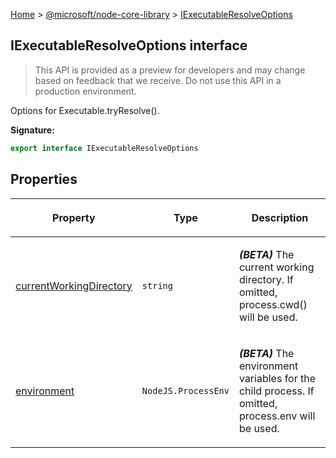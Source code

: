 [Home](./index) &gt; [@microsoft/node-core-library](./node-core-library.md) &gt; [IExecutableResolveOptions](./node-core-library.iexecutableresolveoptions.md)

## IExecutableResolveOptions interface

> This API is provided as a preview for developers and may change based on feedback that we receive. Do not use this API in a production environment.
> 

Options for Executable.tryResolve().

<b>Signature:</b>

```typescript
export interface IExecutableResolveOptions 
```

## Properties

|  <p>Property</p> | <p>Type</p> | <p>Description</p> |
|  --- | --- | --- |
|  <p>[currentWorkingDirectory](./node-core-library.iexecutableresolveoptions.currentworkingdirectory.md)</p> | <p>`string`</p> | <p><b><i>(BETA)</i></b> The current working directory. If omitted, process.cwd() will be used.</p> |
|  <p>[environment](./node-core-library.iexecutableresolveoptions.environment.md)</p> | <p>`NodeJS.ProcessEnv`</p> | <p><b><i>(BETA)</i></b> The environment variables for the child process. If omitted, process.env will be used.</p> |

